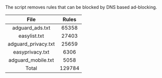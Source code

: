 The script removes rules that can be blocked by DNS based ad-blocking.


| File | Rules |
|:----:|:-----:|
| adguard_ads.txt | 65358 |
| easylist.txt | 27403 |
| adguard_privacy.txt | 25659 |
| easyprivacy.txt | 6306 |
| adguard_mobile.txt | 5058 |
| Total | 129784 |